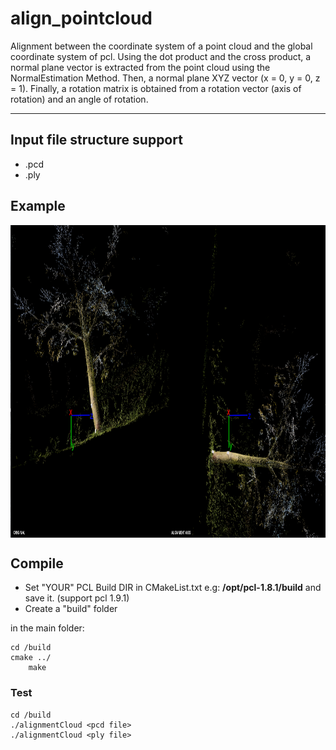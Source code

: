 # align_pointcloud
Alignment between the coordinate system of a point cloud and the global coordinate system of pcl. Using the dot product and the cross product, a normal plane vector is extracted from the point cloud using the NormalEstimation Method. Then, a normal plane XYZ vector (x = 0, y = 0, z = 1). Finally, a rotation matrix is obtained from a rotation vector (axis of rotation) and an angle of rotation.

----------------------
## Input file structure support

* .pcd 
* .ply


## Example

<img src="./example/img.png" align="center" height="500" width="1000"><br>

## Compile
* Set "YOUR" PCL Build DIR in CMakeList.txt e.g: **/opt/pcl-1.8.1/build** and save it. (support pcl 1.9.1)
* Create a "build" folder

in the main folder:

	cd /build  
	cmake ../
    	make
       
        	 
### Test

	cd /build
	./alignmentCloud <pcd file> 
  	./alignmentCloud <ply file> 



